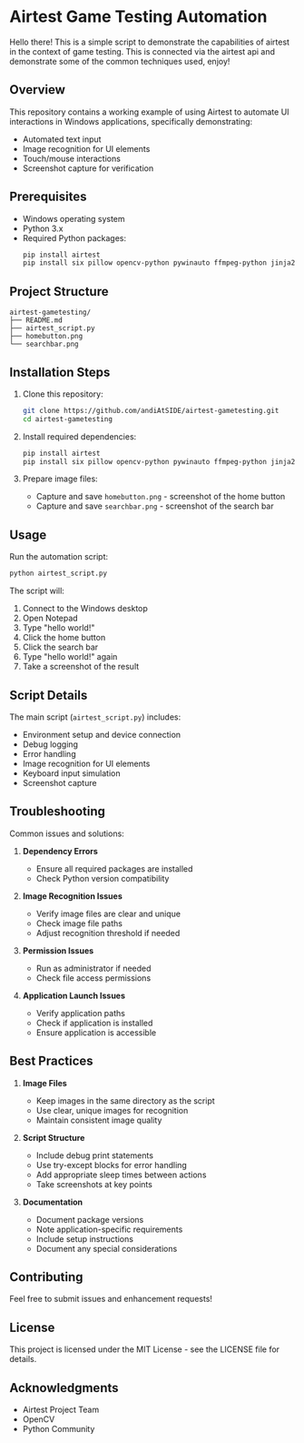 


# Airtest Game Testing Automation

Hello there! This is a simple script to demonstrate the capabilities of airtest in the context of game testing. This is connected via the airtest api and demonstrate some of the common techniques used, enjoy!


## Overview

This repository contains a working example of using Airtest to automate UI interactions in Windows applications, specifically demonstrating:
- Automated text input
- Image recognition for UI elements
- Touch/mouse interactions
- Screenshot capture for verification

## Prerequisites

- Windows operating system
- Python 3.x
- Required Python packages:
  ```bash
  pip install airtest
  pip install six pillow opencv-python pywinauto ffmpeg-python jinja2
  ```

## Project Structure

```
airtest-gametesting/
├── README.md
├── airtest_script.py
├── homebutton.png
└── searchbar.png
```

## Installation Steps

1. Clone this repository:
   ```bash
   git clone https://github.com/andiAtSIDE/airtest-gametesting.git
   cd airtest-gametesting
   ```

2. Install required dependencies:
   ```bash
   pip install airtest
   pip install six pillow opencv-python pywinauto ffmpeg-python jinja2
   ```

3. Prepare image files:
   - Capture and save `homebutton.png` - screenshot of the home button
   - Capture and save `searchbar.png` - screenshot of the search bar

## Usage

Run the automation script:
```bash
python airtest_script.py
```

The script will:
1. Connect to the Windows desktop
2. Open Notepad
3. Type "hello world!"
4. Click the home button
5. Click the search bar
6. Type "hello world!" again
7. Take a screenshot of the result

## Script Details

The main script (`airtest_script.py`) includes:
- Environment setup and device connection
- Debug logging
- Error handling
- Image recognition for UI elements
- Keyboard input simulation
- Screenshot capture

## Troubleshooting

Common issues and solutions:

1. **Dependency Errors**
   - Ensure all required packages are installed
   - Check Python version compatibility

2. **Image Recognition Issues**
   - Verify image files are clear and unique
   - Check image file paths
   - Adjust recognition threshold if needed

3. **Permission Issues**
   - Run as administrator if needed
   - Check file access permissions

4. **Application Launch Issues**
   - Verify application paths
   - Check if application is installed
   - Ensure application is accessible

## Best Practices

1. **Image Files**
   - Keep images in the same directory as the script
   - Use clear, unique images for recognition
   - Maintain consistent image quality

2. **Script Structure**
   - Include debug print statements
   - Use try-except blocks for error handling
   - Add appropriate sleep times between actions
   - Take screenshots at key points

3. **Documentation**
   - Document package versions
   - Note application-specific requirements
   - Include setup instructions
   - Document any special considerations

## Contributing

Feel free to submit issues and enhancement requests!

## License

This project is licensed under the MIT License - see the LICENSE file for details.

## Acknowledgments

- Airtest Project Team
- OpenCV
- Python Community
